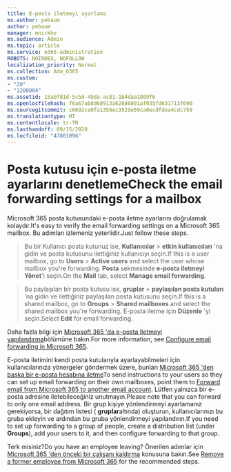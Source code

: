 ```yaml
---
title: E-posta iletmeyi ayarlama
ms.author: pebaum
author: pebaum
manager: mnirkhe
ms.audience: Admin
ms.topic: article
ms.service: o365-administration
ROBOTS: NOINDEX, NOFOLLOW
localization_priority: Normal
ms.collection: Adm_O365
ms.custom:
- "20"
- "1200004"
ms.assetid: 15abf81d-5c5d-49da-ac81-1b4daa1809f6
ms.openlocfilehash: f6a67ab8d68913a62886801af035fd631713f690
ms.sourcegitcommit: c6692ce0fa1358ec3529e59ca0ecdfdea4cdc759
ms.translationtype: MT
ms.contentlocale: tr-TR
ms.lasthandoff: 09/15/2020
ms.locfileid: "47801096"
---
```

# <a name="check-the-email-forwarding-settings-for-a-mailbox"></a><span data-ttu-id="bbb12-102">Posta kutusu için e-posta iletme ayarlarını denetleme</span><span class="sxs-lookup"><span data-stu-id="bbb12-102">Check the email forwarding settings for a mailbox</span></span>

<span data-ttu-id="bbb12-103">Microsoft 365 posta kutusundaki e-posta iletme ayarlarını doğrulamak kolaydır.</span><span class="sxs-lookup"><span data-stu-id="bbb12-103">It's easy to verify the email forwarding settings on a Microsoft 365 mailbox.</span></span> <span data-ttu-id="bbb12-104">Bu adımları izlemeniz yeterlidir.</span><span class="sxs-lookup"><span data-stu-id="bbb12-104">Just follow these steps.</span></span>
  
> <span data-ttu-id="bbb12-105">Bu bir Kullanıcı posta kutunuz ise, **Kullanıcılar** \> **etkin kullanıcıları** 'na gidin ve posta kutusunu ilettiğiniz kullanıcıyı seçin.</span><span class="sxs-lookup"><span data-stu-id="bbb12-105">If this is a user mailbox, go to **Users** \> **Active users** and select the user whose mailbox you're forwarding.</span></span> <span data-ttu-id="bbb12-106">**Posta** sekmesinde **e-posta iletmeyi Yönet**'i seçin.</span><span class="sxs-lookup"><span data-stu-id="bbb12-106">On the **Mail** tab, select **Manage email forwarding**.</span></span>

> <span data-ttu-id="bbb12-107">Bu paylaşılan bir posta kutusu ise, **gruplar** \> **paylaşılan posta kutuları** 'na gidin ve ilettiğiniz paylaşılan posta kutusunu seçin.</span><span class="sxs-lookup"><span data-stu-id="bbb12-107">If this is a shared mailbox, go to **Groups** \> **Shared mailboxes** and select the shared mailbox you're forwarding.</span></span> <span data-ttu-id="bbb12-108">E-posta iletme için **Düzenle** 'yi seçin.</span><span class="sxs-lookup"><span data-stu-id="bbb12-108">Select **Edit** for email forwarding.</span></span>

<span data-ttu-id="bbb12-109">Daha fazla bilgi için [Microsoft 365 'da e-posta Iletmeyi yapılandırma](https://docs.microsoft.com/microsoft-365/admin/email/configure-email-forwarding)bölümüne bakın.</span><span class="sxs-lookup"><span data-stu-id="bbb12-109">For more information, see [Configure email forwarding in Microsoft 365](https://docs.microsoft.com/microsoft-365/admin/email/configure-email-forwarding).</span></span>
  
<span data-ttu-id="bbb12-110">E-posta iletimini kendi posta kutularıyla ayarlayabilmeleri için kullanıcılarınıza yönergeler göndermek üzere, bunları [Microsoft 365 'den başka bir e-posta hesabına iletme](https://support.office.com/article/Forward-email-from-Office-365-to-another-email-account-1ed4ee1e-74f8-4f53-a174-86b748ff6a0e)</span><span class="sxs-lookup"><span data-stu-id="bbb12-110">To send instructions to your users so they can set up email forwarding on their own mailboxes, point them to [Forward email from Microsoft 365 to another email account](https://support.office.com/article/Forward-email-from-Office-365-to-another-email-account-1ed4ee1e-74f8-4f53-a174-86b748ff6a0e).</span></span> <span data-ttu-id="bbb12-111">Lütfen yalnızca bir e-posta adresine iletebileceğiniz unutmayın.</span><span class="sxs-lookup"><span data-stu-id="bbb12-111">Please note that you can forward to only one email address.</span></span> <span data-ttu-id="bbb12-112">Bir grup kişiye yönlendirmeyi ayarlamanız gerekiyorsa, bir dağıtım listesi ( **gruplar**altında) oluşturun, kullanıcılarınızı bu gruba ekleyin ve ardından bu gruba yönlendirmeyi yapılandırın.</span><span class="sxs-lookup"><span data-stu-id="bbb12-112">If you need to set up forwarding to a group of people, create a distribution list (under **Groups**), add your users to it, and then configure forwarding to that group.</span></span>
  
<span data-ttu-id="bbb12-113">Terk misiniz?</span><span class="sxs-lookup"><span data-stu-id="bbb12-113">Do you have an employee leaving?</span></span> <span data-ttu-id="bbb12-114">Önerilen adımlar için [Microsoft 365 'den önceki bir çalışanı kaldırma](https://docs.microsoft.com/microsoft-365/admin/add-users/remove-former-employee) konusuna bakın.</span><span class="sxs-lookup"><span data-stu-id="bbb12-114">See [Remove a former employee from Microsoft 365](https://docs.microsoft.com/microsoft-365/admin/add-users/remove-former-employee) for the recommended steps.</span></span>